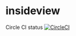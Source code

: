 # insideview

Circle CI status
[![CircleCI](https://circleci.com/gh/jogurtnik/insideview.svg?style=svg)](https://circleci.com/gh/jogurtnik/insideview)